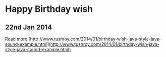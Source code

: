 # Happy Birthday wish
## 22nd Jan 2014
Read more [http://www.tushroy.com/2014/01/birthday-wish-java-style-java-sound-example.html](http://www.tushroy.com/2014/01/birthday-wish-java-style-java-sound-example.html)
